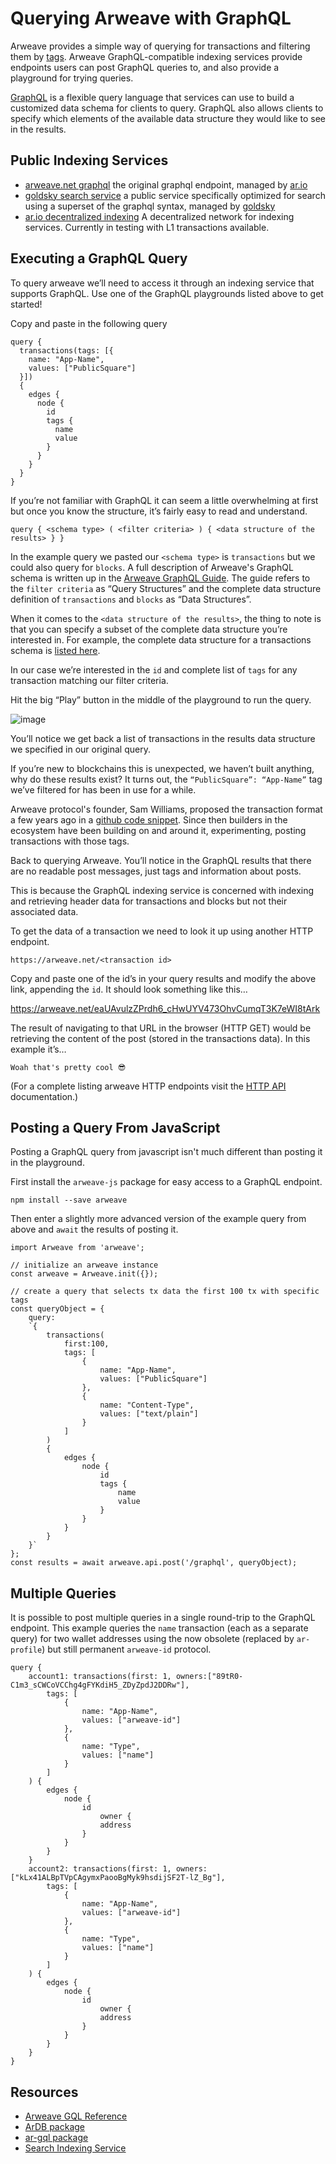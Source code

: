 # Querying Arweave with GraphQL
Arweave provides a simple way of querying for transactions and filtering them by [tags](../concepts/tags.md). Arweave GraphQL-compatible indexing services provide endpoints users can post GraphQL queries to, and also provide a playground for trying queries.

[GraphQL](https://graphql.org) is a flexible query language that services can use to build a customized data schema for clients to query. GraphQL also allows clients to specify which elements of the available data structure they would like to see in the results.

## Public Indexing Services

- [arweave.net graphql](https://arweave.net/graphql) the original graphql endpoint, managed by [ar.io](https://ar.io)
- [goldsky search service](https://arweave-search.goldsky.com/graphql) a public service specifically optimized for search using a superset of the graphql syntax, managed by [goldsky](https://goldsky.com)
- [ar.io decentralized indexing](https://ar-io.dev/graphql) A decentralized network for indexing services. Currently in testing with L1 transactions available.

## Executing a GraphQL Query
To query arweave we’ll need to access it through an indexing service that supports GraphQL. Use one of the GraphQL playgrounds listed above to get started!

Copy and paste in the following query
```graphql:no-line-numbers
query {
  transactions(tags: [{
    name: "App-Name",
    values: ["PublicSquare"]
  }]) 
  {
    edges {
      node {
        id
        tags {
          name
          value
        }
      }
    }
  }
}
```

If you’re not familiar with GraphQL it can seem a little overwhelming at first but once you know the structure, it’s fairly easy to read and understand.

```text:no-line-numbers
query { <schema type> ( <filter criteria> ) { <data structure of the results> } }
```
In the example query we pasted our `<schema type>` is `transactions` but we could also query for `blocks`. A full description of Arweave's GraphQL schema is written up in the [Arweave GraphQL Guide](https://gql-guide.arweave.net). The guide refers to the `filter criteria` as “Query Structures” and the complete data structure definition of `transactions` and `blocks` as “Data Structures”.

When it comes to the `<data structure of the results>`, the thing to note is that you can specify a subset of the complete data structure you’re interested in. For example, the complete data structure for a transactions schema is [listed here](https://gql-guide.arweave.net/#full-data).

In our case we’re interested in the `id` and complete list of `tags` for any transaction matching our filter criteria.

Hit the big “Play” button in the middle of the playground to run the query.

![image](https://arweave.net/rYfVvFVKLFmmtXmf8KeTvsG8avUXMQ4qOBBTZRHqVU0)

You’ll notice we get back a list of transactions in the results data structure we specified in our original query.

If you’re new to blockchains this is unexpected, we haven’t built anything, why do these results exist? It turns out, the `“PublicSquare”: “App-Name”` tag we’ve filtered for has been in use for a while.

Arweave protocol's founder, Sam Williams, proposed the transaction format a few years ago in a [github code snippet](https://gist.github.com/samcamwilliams/811537f0a52b39057af1def9e61756b2). Since then builders in the ecosystem have been building on and around it, experimenting, posting transactions with those tags.

Back to querying Arweave. You’ll notice in the GraphQL results that there are no readable post messages, just tags and information about posts.

This is because the GraphQL indexing service is concerned with indexing and retrieving header data for transactions and blocks but not their associated data.

To get the data of a transaction we need to look it up using another HTTP endpoint.
```text:no-line-numbers
https://arweave.net/<transaction id>
```

Copy and paste one of the id’s in your query results and modify the above link, appending the `id`. It should look something like this…

https://arweave.net/eaUAvulzZPrdh6_cHwUYV473OhvCumqT3K7eWI8tArk

The result of navigating to that URL in the browser (HTTP GET) would be retrieving the content of the post (stored in the transactions data). In this example it’s…
```text:no-line-numbers
Woah that's pretty cool 😎
```
(For a complete listing arweave HTTP endpoints visit the [HTTP API](https://docs.arweave.org/developers/server/http-api) documentation.)

## Posting a Query From JavaScript
Posting a GraphQL query from javascript isn't much different than posting it in the playground.

First install the `arweave-js` package for easy access to a GraphQL endpoint.
```console:no-line-numbers
npm install --save arweave
```

Then enter a slightly more advanced version of the example query from above and `await` the results of posting it.

```js:no-line-numbers
import Arweave from 'arweave';

// initialize an arweave instance
const arweave = Arweave.init({});

// create a query that selects tx data the first 100 tx with specific tags
const queryObject = {
	query:
	`{
		transactions(
			first:100,
			tags: [
				{
					name: "App-Name",
					values: ["PublicSquare"]
				},
				{
					name: "Content-Type",
					values: ["text/plain"]
				}
			]
		) 
		{
			edges {
				node {
					id
					tags {
						name
						value
					}
				}
			}
		}
	}`
};
const results = await arweave.api.post('/graphql', queryObject);
```

## Multiple Queries
It is possible to post multiple queries in a single round-trip to the GraphQL endpoint. This example queries the `name` transaction (each as a separate query) for two wallet addresses using the now obsolete (replaced by `ar-profile`) but still permanent `arweave-id` protocol.
```graphql:no-line-numbers
query {
	account1: transactions(first: 1, owners:["89tR0-C1m3_sCWCoVCChg4gFYKdiH5_ZDyZpdJ2DDRw"],
		tags: [
			{
				name: "App-Name",
				values: ["arweave-id"]
			},
			{
				name: "Type",
				values: ["name"]
			}
		]
	) {
		edges {
			node {
				id
					owner {
					address
				}
			}
		}
	}
	account2: transactions(first: 1, owners:["kLx41ALBpTVpCAgymxPaooBgMyk9hsdijSF2T-lZ_Bg"],
		tags: [
			{
				name: "App-Name",
				values: ["arweave-id"]
			},
			{
				name: "Type",
				values: ["name"]
			}
		]
	) {
		edges {
			node {
				id
					owner {
					address
				}
			}
		}
	}
}
```


## Resources
* [Arweave GQL Reference](../../references/gql.md)
* [ArDB package](./ardb.md)
* [ar-gql package](./ar-gql.md)
* [Search Indexing Service](./search-indexing-service.md)

